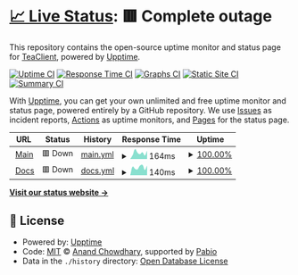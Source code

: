 # [📈 Live Status](https://status.teaclient.net): <!--live status--> **🟥 Complete outage**

This repository contains the open-source uptime monitor and status page for [TeaClient](teaclient.net), powered by [Upptime](https://github.com/upptime/upptime).

[![Uptime CI](https://github.com/TeaClientMC/status/workflows/Uptime%20CI/badge.svg)](https://github.com/TeaClientMC/status/actions?query=workflow%3A%22Uptime+CI%22)
[![Response Time CI](https://github.com/TeaClientMC/status/workflows/Response%20Time%20CI/badge.svg)](https://github.com/TeaClientMC/status/actions?query=workflow%3A%22Response+Time+CI%22)
[![Graphs CI](https://github.com/TeaClientMC/status/workflows/Graphs%20CI/badge.svg)](https://github.com/TeaClientMC/status/actions?query=workflow%3A%22Graphs+CI%22)
[![Static Site CI](https://github.com/TeaClientMC/status/workflows/Static%20Site%20CI/badge.svg)](https://github.com/TeaClientMC/status/actions?query=workflow%3A%22Static+Site+CI%22)
[![Summary CI](https://github.com/TeaClientMC/status/workflows/Summary%20CI/badge.svg)](https://github.com/TeaClientMC/status/actions?query=workflow%3A%22Summary+CI%22)

With [Upptime](https://upptime.js.org), you can get your own unlimited and free uptime monitor and status page, powered entirely by a GitHub repository. We use [Issues](https://github.com/TeaClientMC/status/issues) as incident reports, [Actions](https://github.com/TeaClientMC/status/actions) as uptime monitors, and [Pages](https://status.teaclient.net) for the status page.

<!--start: status pages-->
<!-- This summary is generated by Upptime (https://github.com/upptime/upptime) -->
<!-- Do not edit this manually, your changes will be overwritten -->
<!-- prettier-ignore -->
| URL | Status | History | Response Time | Uptime |
| --- | ------ | ------- | ------------- | ------ |
| <img alt="" src="https://icons.duckduckgo.com/ip3/teaclient.net.ico" height="13"> [Main](https://teaclient.net) | 🟥 Down | [main.yml](https://github.com/TeaClientMC/status/commits/HEAD/history/main.yml) | <details><summary><img alt="Response time graph" src="./graphs/main/response-time-week.png" height="20"> 164ms</summary><br><a href="https://status.teaclient.net/history/main"><img alt="Response time 147" src="https://img.shields.io/endpoint?url=https%3A%2F%2Fraw.githubusercontent.com%2FTeaClientMC%2Fstatus%2FHEAD%2Fapi%2Fmain%2Fresponse-time.json"></a><br><a href="https://status.teaclient.net/history/main"><img alt="24-hour response time 217" src="https://img.shields.io/endpoint?url=https%3A%2F%2Fraw.githubusercontent.com%2FTeaClientMC%2Fstatus%2FHEAD%2Fapi%2Fmain%2Fresponse-time-day.json"></a><br><a href="https://status.teaclient.net/history/main"><img alt="7-day response time 164" src="https://img.shields.io/endpoint?url=https%3A%2F%2Fraw.githubusercontent.com%2FTeaClientMC%2Fstatus%2FHEAD%2Fapi%2Fmain%2Fresponse-time-week.json"></a><br><a href="https://status.teaclient.net/history/main"><img alt="30-day response time 147" src="https://img.shields.io/endpoint?url=https%3A%2F%2Fraw.githubusercontent.com%2FTeaClientMC%2Fstatus%2FHEAD%2Fapi%2Fmain%2Fresponse-time-month.json"></a><br><a href="https://status.teaclient.net/history/main"><img alt="1-year response time 147" src="https://img.shields.io/endpoint?url=https%3A%2F%2Fraw.githubusercontent.com%2FTeaClientMC%2Fstatus%2FHEAD%2Fapi%2Fmain%2Fresponse-time-year.json"></a></details> | <details><summary><a href="https://status.teaclient.net/history/main">100.00%</a></summary><a href="https://status.teaclient.net/history/main"><img alt="All-time uptime 100.00%" src="https://img.shields.io/endpoint?url=https%3A%2F%2Fraw.githubusercontent.com%2FTeaClientMC%2Fstatus%2FHEAD%2Fapi%2Fmain%2Fuptime.json"></a><br><a href="https://status.teaclient.net/history/main"><img alt="24-hour uptime 100.00%" src="https://img.shields.io/endpoint?url=https%3A%2F%2Fraw.githubusercontent.com%2FTeaClientMC%2Fstatus%2FHEAD%2Fapi%2Fmain%2Fuptime-day.json"></a><br><a href="https://status.teaclient.net/history/main"><img alt="7-day uptime 100.00%" src="https://img.shields.io/endpoint?url=https%3A%2F%2Fraw.githubusercontent.com%2FTeaClientMC%2Fstatus%2FHEAD%2Fapi%2Fmain%2Fuptime-week.json"></a><br><a href="https://status.teaclient.net/history/main"><img alt="30-day uptime 100.00%" src="https://img.shields.io/endpoint?url=https%3A%2F%2Fraw.githubusercontent.com%2FTeaClientMC%2Fstatus%2FHEAD%2Fapi%2Fmain%2Fuptime-month.json"></a><br><a href="https://status.teaclient.net/history/main"><img alt="1-year uptime 100.00%" src="https://img.shields.io/endpoint?url=https%3A%2F%2Fraw.githubusercontent.com%2FTeaClientMC%2Fstatus%2FHEAD%2Fapi%2Fmain%2Fuptime-year.json"></a></details>
| <img alt="" src="https://icons.duckduckgo.com/ip3/docs.teaclient.net.ico" height="13"> [Docs](https://docs.teaclient.net) | 🟥 Down | [docs.yml](https://github.com/TeaClientMC/status/commits/HEAD/history/docs.yml) | <details><summary><img alt="Response time graph" src="./graphs/docs/response-time-week.png" height="20"> 140ms</summary><br><a href="https://status.teaclient.net/history/docs"><img alt="Response time 173" src="https://img.shields.io/endpoint?url=https%3A%2F%2Fraw.githubusercontent.com%2FTeaClientMC%2Fstatus%2FHEAD%2Fapi%2Fdocs%2Fresponse-time.json"></a><br><a href="https://status.teaclient.net/history/docs"><img alt="24-hour response time 168" src="https://img.shields.io/endpoint?url=https%3A%2F%2Fraw.githubusercontent.com%2FTeaClientMC%2Fstatus%2FHEAD%2Fapi%2Fdocs%2Fresponse-time-day.json"></a><br><a href="https://status.teaclient.net/history/docs"><img alt="7-day response time 140" src="https://img.shields.io/endpoint?url=https%3A%2F%2Fraw.githubusercontent.com%2FTeaClientMC%2Fstatus%2FHEAD%2Fapi%2Fdocs%2Fresponse-time-week.json"></a><br><a href="https://status.teaclient.net/history/docs"><img alt="30-day response time 154" src="https://img.shields.io/endpoint?url=https%3A%2F%2Fraw.githubusercontent.com%2FTeaClientMC%2Fstatus%2FHEAD%2Fapi%2Fdocs%2Fresponse-time-month.json"></a><br><a href="https://status.teaclient.net/history/docs"><img alt="1-year response time 173" src="https://img.shields.io/endpoint?url=https%3A%2F%2Fraw.githubusercontent.com%2FTeaClientMC%2Fstatus%2FHEAD%2Fapi%2Fdocs%2Fresponse-time-year.json"></a></details> | <details><summary><a href="https://status.teaclient.net/history/docs">100.00%</a></summary><a href="https://status.teaclient.net/history/docs"><img alt="All-time uptime 100.00%" src="https://img.shields.io/endpoint?url=https%3A%2F%2Fraw.githubusercontent.com%2FTeaClientMC%2Fstatus%2FHEAD%2Fapi%2Fdocs%2Fuptime.json"></a><br><a href="https://status.teaclient.net/history/docs"><img alt="24-hour uptime 100.00%" src="https://img.shields.io/endpoint?url=https%3A%2F%2Fraw.githubusercontent.com%2FTeaClientMC%2Fstatus%2FHEAD%2Fapi%2Fdocs%2Fuptime-day.json"></a><br><a href="https://status.teaclient.net/history/docs"><img alt="7-day uptime 100.00%" src="https://img.shields.io/endpoint?url=https%3A%2F%2Fraw.githubusercontent.com%2FTeaClientMC%2Fstatus%2FHEAD%2Fapi%2Fdocs%2Fuptime-week.json"></a><br><a href="https://status.teaclient.net/history/docs"><img alt="30-day uptime 100.00%" src="https://img.shields.io/endpoint?url=https%3A%2F%2Fraw.githubusercontent.com%2FTeaClientMC%2Fstatus%2FHEAD%2Fapi%2Fdocs%2Fuptime-month.json"></a><br><a href="https://status.teaclient.net/history/docs"><img alt="1-year uptime 100.00%" src="https://img.shields.io/endpoint?url=https%3A%2F%2Fraw.githubusercontent.com%2FTeaClientMC%2Fstatus%2FHEAD%2Fapi%2Fdocs%2Fuptime-year.json"></a></details>

<!--end: status pages-->

[**Visit our status website →**](https://status.teaclient.net)

## 📄 License

- Powered by: [Upptime](https://github.com/upptime/upptime)
- Code: [MIT](./LICENSE) © [Anand Chowdhary](https://anandchowdhary.com), supported by [Pabio](https://pabio.com)
- Data in the `./history` directory: [Open Database License](https://opendatacommons.org/licenses/odbl/1-0/)
